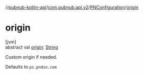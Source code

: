 //[pubnub-kotlin-api](../../../index.md)/[com.pubnub.api.v2](../index.md)/[PNConfiguration](index.md)/[origin](origin.md)

# origin

[jvm]\
abstract val [origin](origin.md): [String](https://kotlinlang.org/api/latest/jvm/stdlib/kotlin/-string/index.html)

Custom origin if needed.

Defaults to `ps.pndsn.com`
